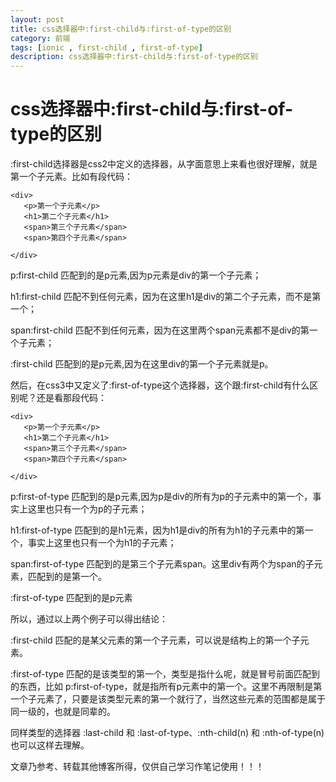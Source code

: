 ```yaml
---
layout: post
title: css选择器中:first-child与:first-of-type的区别
category: 前端
tags: [ionic , first-child , first-of-type]
description: css选择器中:first-child与:first-of-type的区别
---
```

 

# css选择器中:first-child与:first-of-type的区别


:first-child选择器是css2中定义的选择器，从字面意思上来看也很好理解，就是第一个子元素。比如有段代码：

 ```
 <div>
	<p>第一个子元素</p>
	<h1>第二个子元素</h1>
	<span>第三个子元素</span>
	<span>第四个子元素</span>
	
 </div>
 ```

p:first-child  匹配到的是p元素,因为p元素是div的第一个子元素；

h1:first-child  匹配不到任何元素，因为在这里h1是div的第二个子元素，而不是第一个；

span:first-child  匹配不到任何元素，因为在这里两个span元素都不是div的第一个子元素；

:first-child  匹配到的是p元素,因为在这里div的第一个子元素就是p。

 

然后，在css3中又定义了:first-of-type这个选择器，这个跟:first-child有什么区别呢？还是看那段代码：
 ```
 <div>
	<p>第一个子元素</p>
	<h1>第二个子元素</h1>
	<span>第三个子元素</span>
	<span>第四个子元素</span>
	
 </div>
 ```
 

p:first-of-type  匹配到的是p元素,因为p是div的所有为p的子元素中的第一个，事实上这里也只有一个为p的子元素；

h1:first-of-type  匹配到的是h1元素，因为h1是div的所有为h1的子元素中的第一个，事实上这里也只有一个为h1的子元素；

span:first-of-type  匹配到的是第三个子元素span。这里div有两个为span的子元素，匹配到的是第一个。

:first-of-type  匹配到的是p元素

 

所以，通过以上两个例子可以得出结论：

:first-child 匹配的是某父元素的第一个子元素，可以说是结构上的第一个子元素。

:first-of-type 匹配的是该类型的第一个，类型是指什么呢，就是冒号前面匹配到的东西，比如 p:first-of-type，就是指所有p元素中的第一个。这里不再限制是第一个子元素了，只要是该类型元素的第一个就行了，当然这些元素的范围都是属于同一级的，也就是同辈的。

同样类型的选择器 :last-child  和 :last-of-type、:nth-child(n)  和  :nth-of-type(n) 也可以这样去理解。

文章乃参考、转载其他博客所得，仅供自己学习作笔记使用！！！